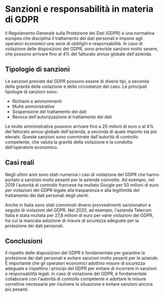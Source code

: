# Sanzioni e responsabilità in materia di GDPR

Il Regolamento Generale sulla Protezione dei Dati (GDPR) è una normativa europea che disciplina il trattamento dei dati personali e impone agli operatori economici una serie di obblighi e responsabilità. In caso di violazione delle disposizioni del GDPR, sono previste sanzioni molto severe, che possono arrivare fino al 4% del fatturato annuo globale dell'azienda.

## Tipologie di sanzioni

Le sanzioni previste dal GDPR possono essere di diversi tipi, a seconda della gravità della violazione e delle circostanze del caso. Le principali tipologie di sanzioni sono:

- Richiami e ammonimenti
- Multe amministrative
- Sospensione del trattamento dei dati
- Revoca dell'autorizzazione al trattamento dei dati

Le multe amministrative possono arrivare fino a 20 milioni di euro o al 4% del fatturato annuo globale dell'azienda, a seconda di quale importo sia più elevato. Queste sanzioni sono comminate dall'autorità di controllo competente, che valuta la gravità della violazione e la condotta dell'operatore economico.

## Casi reali

Negli ultimi anni sono stati numerosi i casi di violazione del GDPR che hanno portato a sanzioni molto pesanti per le aziende coinvolte. Ad esempio, nel 2019 l'autorità di controllo francese ha multato Google per 50 milioni di euro per violazioni del GDPR legate alla trasparenza e alla legittimità del trattamento dei dati personali degli utenti.

Anche in Italia sono stati comminati diversi provvedimenti sanzionatori a seguito di violazioni del GDPR. Nel 2020, ad esempio, l'azienda Telecom Italia è stata multata per 27,8 milioni di euro per varie violazioni del GDPR, tra cui la mancata adozione di misure di sicurezza adeguate per la protezione dei dati personali.

## Conclusioni

Il rispetto delle disposizioni del GDPR è fondamentale per garantire la protezione dei dati personali e evitare sanzioni molto pesanti per le aziende. È importante che gli operatori economici adottino misure di sicurezza adeguate e rispettino i principi del GDPR per evitare di incorrere in sanzioni e responsabilità legali. In caso di violazione del GDPR, è fondamentale collaborare con l'autorità di controllo competente e adottare le misure correttive necessarie per risolvere la situazione e evitare sanzioni ancora più pesanti.
